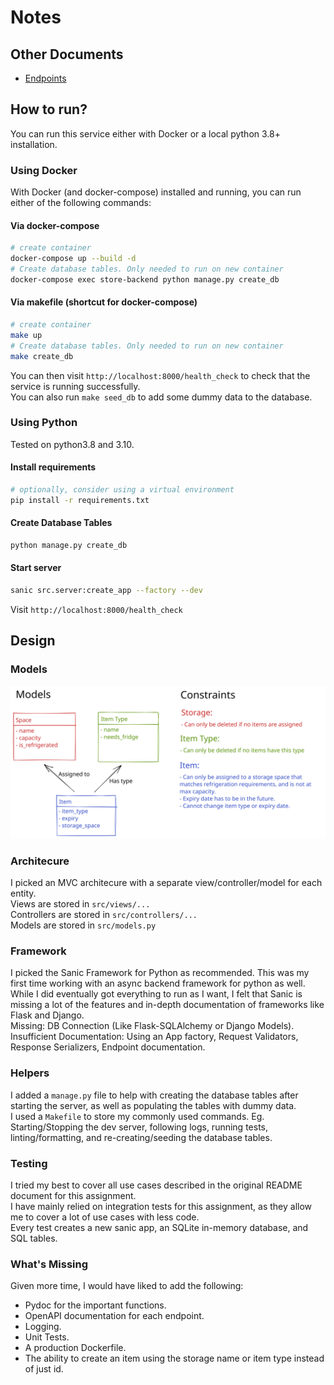 # Notes

## Other Documents

- [Endpoints](documents/Endpoints.md)

## How to run?

You can run this service either with Docker or a local python 3.8+ installation.

### Using Docker

With Docker (and docker-compose) installed and running, you can run either of the following commands:

#### Via docker-compose

```bash
# create container
docker-compose up --build -d
# Create database tables. Only needed to run on new container
docker-compose exec store-backend python manage.py create_db
```

#### Via makefile (shortcut for docker-compose)

```bash
# create container
make up
# Create database tables. Only needed to run on new container
make create_db
```

You can then visit `http://localhost:8000/health_check` to check that the service is running successfully.  
You can also run `make seed_db` to add some dummy data to the database.

### Using Python

Tested on python3.8 and 3.10.

#### Install requirements

```bash
# optionally, consider using a virtual environment
pip install -r requirements.txt
```

#### Create Database Tables

```bash
python manage.py create_db
```

#### Start server

```bash
sanic src.server:create_app --factory --dev
```

Visit `http://localhost:8000/health_check`

## Design

### Models

![Design Diagram](./documents/excalidraw/storage_backend.svg)

### Architecure

I picked an MVC architecure with a separate view/controller/model for each entity.  
Views are stored in `src/views/...`  
Controllers are stored in `src/controllers/...`  
Models are stored in `src/models.py`

### Framework

I picked the Sanic Framework for Python as recommended. This was my first time working with an async backend framework for python as well.  
While I did eventually got everything to run as I want, I felt that Sanic is missing a lot of the features and in-depth documentation of frameworks like Flask and Django.  
Missing: DB Connection (Like Flask-SQLAlchemy or Django Models).  
Insufficient Documentation: Using an App factory, Request Validators, Response Serializers, Endpoint documentation.

### Helpers

I added a `manage.py` file to help with creating the database tables after starting the server, as well as populating the tables with dummy data.  
I used a `Makefile` to store my commonly used commands. Eg. Starting/Stopping the dev server, following logs, running tests, linting/formatting, and re-creating/seeding the database tables.

### Testing

I tried my best to cover all use cases described in the original README document for this assignment.  
I have mainly relied on integration tests for this assignment, as they allow me to cover a lot of use cases with less code.  
Every test creates a new sanic app, an SQLite in-memory database, and SQL tables.

### What's Missing

Given more time, I would have liked to add the following:

- Pydoc for the important functions.
- OpenAPI documentation for each endpoint.
- Logging.
- Unit Tests.
- A production Dockerfile.
- The ability to create an item using the storage name or item type instead of just id.
